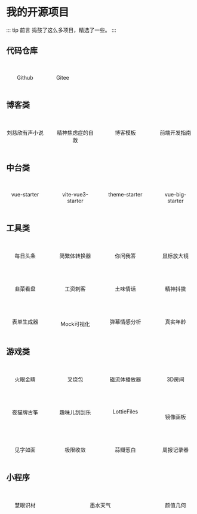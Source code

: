 # 我的开源项目

::: tip 前言
捣鼓了这么多项目，精选了一些。
:::

## 代码仓库

<!-- - [Github](https://github.com/JasonBai007)
- [Gitee](https://gitee.com/lubanseven) -->

<div class="row" style="justify-content: flex-start">
  <a class="itemWrap" target="_blank" href="https://github.com/JasonBai007">
    <img :src="$withBase('/projects/github.png')">
    <h4>Github</h4>
  </a>
  <a class="itemWrap" target="_blank" href="https://gitee.com/lubanseven">
    <img :src="$withBase('/projects/gitee.png')">
    <h4>Gitee</h4>
  </a>  
</div>

## 博客类

<!-- - [book](https://lubanseven.gitee.io/book) `刘慈欣短篇小说有声合集`
- [selfhelp](https://lubanseven.gitee.io/selfhelp) `精神焦虑症的自救`
- [blog](https://gitee.com/lubanseven/blog) `一个开箱即用的博客模板`
- [baipress](http://lubanseven.gitee.io/baipress) `曾经写的一个开发指南` -->

<div class="row">
  <a class="itemWrap" target="_blank" href="https://lubanseven.gitee.io/book">
    <img :src="$withBase('/projects/book1.png')">
    <h4>刘慈欣有声小说</h4>
  </a>
  <a class="itemWrap" target="_blank" href="https://lubanseven.gitee.io/selfhelp">
    <img :src="$withBase('/projects/book2.png')">
    <h4>精神焦虑症的自救</h4>
  </a>
  <a class="itemWrap" target="_blank" href="https://gitee.com/lubanseven/blog">
    <img :src="$withBase('/projects/book3.png')">
    <h4>博客模板</h4>
  </a>
  <a class="itemWrap" target="_blank" href="http://lubanseven.gitee.io/baipress">
    <img :src="$withBase('/projects/book4.png')">
    <h4>前端开发指南</h4>
  </a>
</div>

## 中台类

<!-- - [vue-starter](https://github.com/JasonBai007/vue-starter) `一个开箱即用的vue中台系统`
- [vite-starter](https://github.com/JasonBai007/vite-starter) `一个开箱即用的vite & vue3模板`
- [theme-starter](https://github.com/JasonBai007/theme-starter) `系统换肤示例模板`
- [vue-big-starter](https://gitee.com/lubanseven/vue-big-starter) `Vue大屏模板` -->

<div class="row">
  <a class="itemWrap" target="_blank" href="https://github.com/JasonBai007/vue-starter">
    <img :src="$withBase('/projects/template1.png')">
    <h4>vue-starter</h4>
  </a>
  <a class="itemWrap" target="_blank" href="https://gitee.com/lubanseven/vite-vue3-starter">
    <img :src="$withBase('/projects/template2.png')">
    <h4>vite-vue3-starter</h4>
  </a>
  <a class="itemWrap" target="_blank" href="https://github.com/JasonBai007/theme-starter">
    <img :src="$withBase('/projects/template3.png')">
    <h4>theme-starter</h4>
  </a>
  <a class="itemWrap" target="_blank" href="https://gitee.com/lubanseven/vue-big-starter">
    <img :src="$withBase('/projects/template4.png')">
    <h4>vue-big-starter</h4>
  </a>
</div>

## 工具类

<!-- - [news](https://lubanseven.gitee.io/news) `每日头条`
- [converter](https://lubanseven.gitee.io/converter) `简体-繁体 转换器`
- [ai](https://lubanseven.gitee.io/ai) `chatGPT聊天机器人-智子`
- [microscope](https://lubanseven.gitee.io/microscope) `鼠标放大镜`
- [chives](https://lubanseven.gitee.io/chives) `韭菜看盘`
- [salary](https://lubanseven.gitee.io/salary) `工资计算器`
- [qinghua](https://lubanseven.gitee.io/qinghua) `随机土味情话`
- [douyin](https://lubanseven.gitee.io/douyin) `抖音无水印下载工具`
- [lego](https://jasonbai007.github.io/lego) `拖拽表单生成器`
- [json-preview](https://jasonbai007.github.io/json-preview) `Mock数据可视化工具`
- [b-danmakus](https://github.com/JasonBai007/b-danmakus) `爬取B站弹幕数据并分析弹幕情感`
- [age](https://lubanseven.gitee.io/age) `真实年龄计算器`
- [keeper](https://jasonbai007.github.io/keeper) `计划执行记录器`
- [utils](https://gitee.com/lubanseven/utils) `封装了常用工具函数`
- [done](http://lubanseven.gitee.io/done) `周报记录器`
- [suanban](http://lubanseven.gitee.io/suanban/#/movie) `蒜瓣-聪白` -->

<div class="row">
  <a class="itemWrap" target="_blank" href="https://lubanseven.gitee.io/news">
    <img :src="$withBase('/projects/tools1.png')">
    <h4>每日头条</h4>
  </a>
  <a class="itemWrap" target="_blank" href="https://lubanseven.gitee.io/converter">
    <img :src="$withBase('/projects/tools2.png')">
    <h4>简繁体转换器</h4>
  </a>
  <a class="itemWrap" target="_blank" href="http://lubanseven.gitee.io/ai-pc">
    <img :src="$withBase('/projects/tools3.png')">
    <h4>你问我答</h4>
  </a>
  <a class="itemWrap" target="_blank" href="https://lubanseven.gitee.io/microscope">
    <img :src="$withBase('/projects/tools4.png')">
    <h4>鼠标放大镜</h4>
  </a>
</div>

<div class="row">
  <a class="itemWrap" target="_blank" href="https://lubanseven.gitee.io/chives">
    <img :src="$withBase('/projects/tools5.png')">
    <h4>韭菜看盘</h4>
  </a>
  <a class="itemWrap" target="_blank" href="https://lubanseven.gitee.io/salary">
    <img :src="$withBase('/projects/tools6.png')">
    <h4>工资刺客</h4>
  </a>
  <a class="itemWrap" target="_blank" href="https://lubanseven.gitee.io/qinghua">
    <img :src="$withBase('/projects/tools7.png')">
    <h4>土味情话</h4>
  </a>
  <a class="itemWrap" target="_blank" href="https://lubanseven.gitee.io/douyin">
    <img :src="$withBase('/projects/tools8.png')">
    <h4>精神抖擞</h4>
  </a>
</div>

<div class="row">
  <a class="itemWrap" target="_blank" href="https://jasonbai007.github.io/lego">
    <img :src="$withBase('/projects/tools9.png')">
    <h4>表单生成器</h4>
  </a>
  <a class="itemWrap" target="_blank" href="https://jasonbai007.github.io/json-preview">
    <img :src="$withBase('/projects/tools10.png')" style="margin-top: 16px;">
    <h4>Mock可视化</h4>
  </a>
  <a class="itemWrap" target="_blank" href="https://github.com/JasonBai007/b-danmakus">
    <img :src="$withBase('/projects/tools11.png')">
    <h4>弹幕情感分析</h4>
  </a>
  <a class="itemWrap" target="_blank" href="https://lubanseven.gitee.io/age">
    <img :src="$withBase('/projects/tools12.png')">
    <h4>真实年龄</h4>
  </a>
</div>

## 游戏类

<!-- - [eyesight](https://lubanseven.gitee.io/eyesight) `火眼金睛H5游戏`
- [xball](https://lubanseven.gitee.io/xball) `叉烧包H5游戏`
- [fluid](https://lubanseven.gitee.io/fluid) `磁流体播放器`
- [cube](https://lubanseven.gitee.io/room/index.html) `ThreeJS的3D空间`
- [zither](https://lubanseven.gitee.io/zither) `夜猫牌古筝`
- [lottery](https://lubanseven.gitee.io/lottery) `趣味儿刮刮乐`
- [lottie](https://lubanseven.gitee.io/lottie) `LottieFiles` -->

<div class="row">
  <a class="itemWrap" target="_blank" href="https://lubanseven.gitee.io/eyesight">
    <img :src="$withBase('/projects/game1.png')">
    <h4>火眼金睛</h4>
  </a>
  <a class="itemWrap" target="_blank" href="https://lubanseven.gitee.io/xball">
    <img :src="$withBase('/projects/game2.png')">
    <h4>叉烧包</h4>
  </a>
  <a class="itemWrap" target="_blank" href="https://lubanseven.gitee.io/fluid">
    <img :src="$withBase('/projects/game3.png')">
    <h4>磁流体播放器</h4>
  </a>
  <a class="itemWrap" target="_blank" href="https://lubanseven.gitee.io/room/index.html">
    <img :src="$withBase('/projects/game4.png')">
    <h4>3D房间</h4>
  </a>
</div>
<div class="row">
  <a class="itemWrap" target="_blank" href="https://lubanseven.gitee.io/zither">
    <img :src="$withBase('/projects/game5.png')">
    <h4>夜猫牌古筝</h4>
  </a>
  <a class="itemWrap" target="_blank" href="https://lubanseven.gitee.io/lottery">
    <img :src="$withBase('/projects/game6.png')">
    <h4>趣味儿刮刮乐</h4>
  </a>
  <a class="itemWrap" target="_blank" href="https://lubanseven.gitee.io/lottie">
    <img :src="$withBase('/projects/game7.png')">
    <h4>LottieFiles</h4>
  </a> 
  <a class="itemWrap" target="_blank" href="https://lubanseven.gitee.io/mirror">
    <img :src="$withBase('/projects/game8.png')" style="margin-top: 22px;">
    <h4>镜像画板</h4>
  </a>  
</div>
<div class="row">
  <a class="itemWrap jianzi" target="_blank" href="https://lubanseven.gitee.io/writing/">
    <img :src="$withBase('/projects/game9.png')">
    <h4>见字如面</h4>
  </a>
  <a class="itemWrap" target="_blank" href="https://lubanseven.gitee.io/random/">
    <img :src="$withBase('/projects/game10.png')">
    <h4>极限收敛</h4>
  </a>
  <a class="itemWrap jianzi" target="_blank" href="http://lubanseven.gitee.io/suanban/#/about">
    <img :src="$withBase('/projects/game11.png')">
    <h4>蒜瓣葱白</h4>
  </a>
  <a class="itemWrap" target="_blank" href="http://lubanseven.gitee.io/done/#/">
    <img :src="$withBase('/projects/game12.png')">
    <h4>周报记录器</h4>
  </a>
</div>

## 小程序

<!-- - [慧眼识材](https://jasonbai007.github.io/tech/mp1.jpg) `文字识别/花卉识别/同声传译`
- [墨水天气](https://jasonbai007.github.io/tech/mp2.jpg) `气象趋势图`
- [颜值几何](https://jasonbai007.github.io/tech/mp3.jpg) `颜值检测工具` -->

<div class="row">
  <a class="itemWrap" target="_blank">
    <img :src="$withBase('/tech/mp1.jpg')" style="width:125px">
    <h4>慧眼识材</h4>
  </a>
  <a class="itemWrap" target="_blank">
    <img :src="$withBase('/tech/mp2.jpg')" style="width:125px">
    <h4>墨水天气</h4>
  </a>
  <a class="itemWrap" target="_blank">
    <img :src="$withBase('/tech/mp3.jpg')" style="width:125px">
    <h4>颜值几何</h4>
  </a>  
</div>

<style scoped>

.row {
  display: flex;
  justify-content: space-between;
  text-align: center;
  margin-top: 20px;
}
.itemWrap {
  text-decoration: none;
  width: 20%;
  opacity: 1;
  display: block;
}
.itemWrap:hover {
  cursor: pointer;
}
img {
  display: block;
  width:40px;
  margin: 10px auto;
}
.itemWrap h4 {
  font-weight: normal;
}
@media screen and (max-width: 600px) {
  .itemWrap {
    width: 24%;
  }
  .itemWrap h4 {
    font-size: 12px;
  }  
}

</style>
